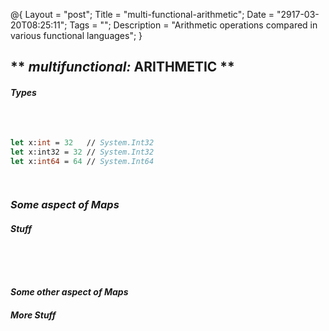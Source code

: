 @{
    Layout = "post";
    Title = "multi-functional-arithmetic";
    Date = "2917-03-20T08:25:11";
    Tags = "";
    Description = "Arithmetic operations compared in various functional languages";
}

<script>hljs.initHighlightingOnLoad();</script>

** _multifunctional:_ ARITHMETIC **
---------------------------------------------------------------------

##### Types #####

<div class="flex">

~~~~haskell



~~~~

~~~~fsharp

let x:int = 32   // System.Int32
let x:int32 = 32 // System.Int32
let x:int64 = 64 // System.Int64


~~~~

~~~~scala


~~~~

~~~~clojure

~~~~

</div>

### _Some aspect **of** Maps_ ###

##### Stuff #####

<div class="flex">

~~~~haskell

~~~~

~~~~fsharp

~~~~

~~~~scala

~~~~

~~~~clojure

~~~~

</div>

#### _Some other aspect **of** Maps_ ####

##### More Stuff #####

<div class="flex">

~~~~haskell

~~~~

~~~~fsharp

~~~~

~~~~scala

~~~~

~~~~clojure

~~~~

</div>

<script>

	function addCaption(ele) {

		var table = ele.parentElement.parentElement.parentElement.parentElement.parentElement;
		var caption = document.createElement("caption");
		var codeClass = ele.className.replace('hljs', '');

		caption.innerHTML = codeClass;
		table.insertBefore(caption, table.firstChild);
		table.className += ' ' + codeClass;
	}

	var codeBlocks = document.getElementsByTagName('code');

	for (var i = 0; i < codeBlocks.length; i++) {
		codeBlocks[i].className = codeBlocks[i].getAttribute('lang');
		hljs.highlightBlock(codeBlocks[i]);
		addCaption(codeBlocks[i]);
	}

</script>
